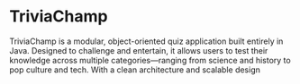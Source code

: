 # TriviaChamp
TriviaChamp is a modular, object-oriented quiz application built entirely in Java. Designed to challenge and entertain, it allows users to test their knowledge across multiple categories—ranging from science and history to pop culture and tech. With a clean architecture and scalable design
